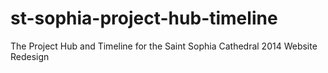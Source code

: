 st-sophia-project-hub-timeline
==============================

The Project Hub and Timeline for the Saint Sophia Cathedral 2014 Website Redesign
